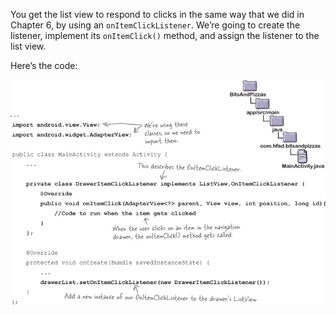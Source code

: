 You get the list view to respond to clicks in the same way that we did in Chapter 6, by using an `onItemClickListener`. We’re going to create the listener, implement its `onItemClick()` method, and assign the listener to the list view. 

Here’s the code:

![](.guides/img/24.png)